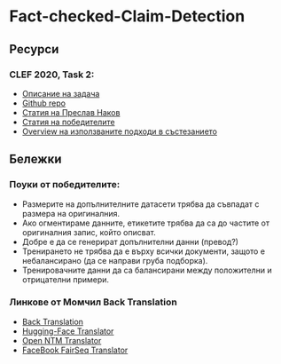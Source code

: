 # Fact-checked-Claim-Detection

## Ресурси
### CLEF 2020, Task 2:
  - [Описание на задача](https://docs.google.com/document/d/1yNSdiwK_0EOuabtN1XXvqMfmyp406VtmzpH5FLwR5_M/edit#)
  - [Github repo](https://github.com/sshaar/clef2020-factchecking-task2)
  - [Статия на Преслав Наков](https://arxiv.org/pdf/2005.06058.pdf?fbclid=IwAR3Ta6vILOYZAr8AdMkHlR7m_5kgvsIJC0-X2RwPfKvrGxsiEruX0m99SSc)
  - [Статия на победителите](http://ceur-ws.org/Vol-2696/paper_134.pdf)
  - [Overview на използваните подходи в състезанието](https://arxiv.org/pdf/2007.07997v1.pdf)


## Бележки

### Поуки от победителите:
- Размерите на допълнителните датасети трябва да съвпадат с размера на оригиналния.
- Ако огментираме данните, етикетите трябва да са до частите от оригиналния запис, който описват.
- Добре е да се генерират допълнителни данни (превод?)
- Тренирането не трябва да е върху всички документи, защото е небалансирано (да се направи груба подборка).
- Тренировачните данни да са балансирани между положителни и отрицателни примери.


### Линкове от Момчил Back Translation
- [Back Translation](https://www.aclweb.org/anthology/D18-1045.pdf)
- [Hugging-Face Translator](https://huggingface.co/transformers/model_doc/marian.html?highlight=opus)
- [Open NTM Translator](https://opennmt.net/)
- [FaceBook FairSeq Translator](https://github.com/pytorch/fairseq)

